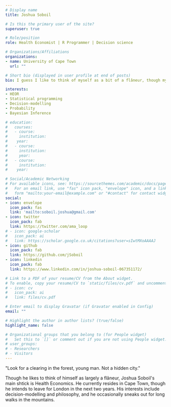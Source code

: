 ```yaml
---
# Display name
title: Joshua Soboil

# Is this the primary user of the site?
superuser: true

# Role/position
role: Health Economist | R Programmer | Decision science

# Organizations/Affiliations
organizations:
- name: University of Cape Town
  url: ""

# Short bio (displayed in user profile at end of posts)
bio: I guess I like to think of myself as a bit of a flâneur, though my real shtick is health economics.

interests:
- HEOR
- Statistical programming
- Decision-modelling
- Probability
- Bayesian Inference

# education:
#   courses:
#   - course: 
#     institution:
#    year: 
#   - course:
#     institution: 
#     year: 
#   - course:
#     institution: 
#    year:

# Social/Academic Networking
# For available icons, see: https://sourcethemes.com/academic/docs/page-builder/#icons
#   For an email link, use "fas" icon pack, "envelope" icon, and a link in the
#   form "mailto:your-email@example.com" or "#contact" for contact widget.
social:
- icon: envelope
  icon_pack: fas
  link: 'mailto:soboil.joshua@gmail.com'
- icon: twitter
  icon_pack: fab
  link: https://twitter.com/ama_loop
# - icon: google-scholar
#   icon_pack: ai
#   link: https://scholar.google.co.uk/citations?user=sIwtMXoAAAAJ
- icon: github
  icon_pack: fab
  link: https://github.com/jSoboil
- icon: linkedin
  icon_pack: fab
  link: https://www.linkedin.com/in/joshua-soboil-067351172/

# Link to a PDF of your resume/CV from the About widget.
# To enable, copy your resume/CV to `static/files/cv.pdf` and uncomment the lines below.
# - icon: cv
#   icon_pack: ai
#   link: files/cv.pdf

# Enter email to display Gravatar (if Gravatar enabled in Config)
email: ""

# Highlight the author in author lists? (true/false)
highlight_name: false

# Organizational groups that you belong to (for People widget)
#   Set this to `[]` or comment out if you are not using People widget.
# user_groups:
# - Researchers
# - Visitors
---
```


"Look for a clearing in the forest, young man. Not a hidden city."

Though he likes to think of himself as largely a flâneur, Joshua Soboil's main shtick is Health Economics. He currently resides in Cape Town, though he intends to leave for London in the next two years. His interests include decision-modelling and philosophy, and he occasionally sneaks out for long walks in the mountains.
